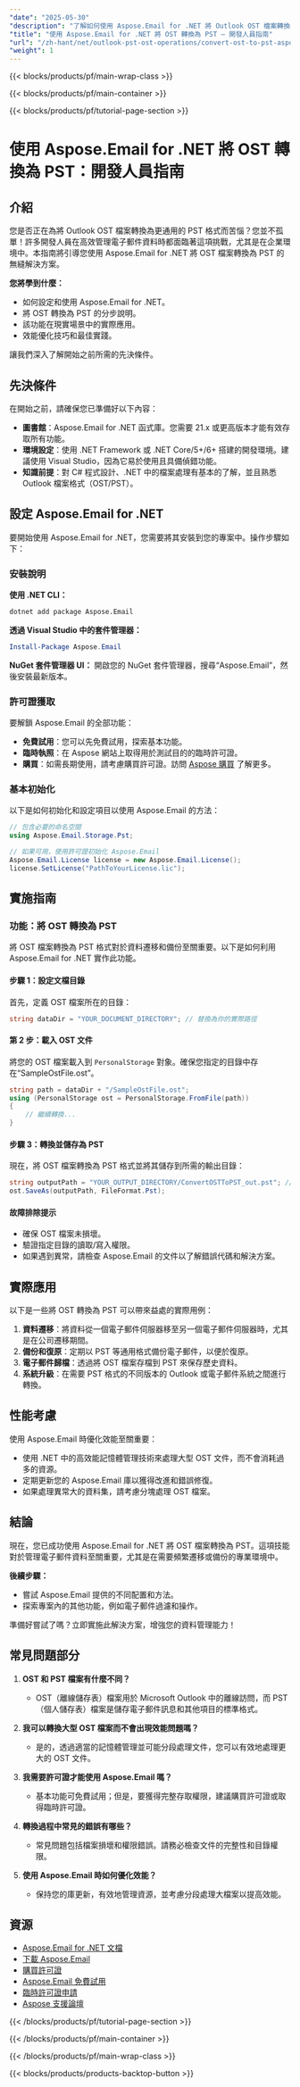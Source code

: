 ```yaml
---
"date": "2025-05-30"
"description": "了解如何使用 Aspose.Email for .NET 將 Outlook OST 檔案轉換為通用相容的 PST 格式。依照我們的逐步指南，增強您的電子郵件資料管理能力。"
"title": "使用 Aspose.Email for .NET 將 OST 轉換為 PST — 開發人員指南"
"url": "/zh-hant/net/outlook-pst-ost-operations/convert-ost-to-pst-aspose-email-dotnet/"
"weight": 1
---
```


{{< blocks/products/pf/main-wrap-class >}}

{{< blocks/products/pf/main-container >}}

{{< blocks/products/pf/tutorial-page-section >}}
# 使用 Aspose.Email for .NET 將 OST 轉換為 PST：開發人員指南

## 介紹

您是否正在為將 Outlook OST 檔案轉換為更通用的 PST 格式而苦惱？您並不孤單！許多開發人員在高效管理電子郵件資料時都面臨著這項挑戰，尤其是在企業環境中。本指南將引導您使用 Aspose.Email for .NET 將 OST 檔案轉換為 PST 的無縫解決方案。

**您將學到什麼：**
- 如何設定和使用 Aspose.Email for .NET。
- 將 OST 轉換為 PST 的分步說明。
- 該功能在現實場景中的實際應用。
- 效能優化技巧和最佳實踐。

讓我們深入了解開始之前所需的先決條件。

## 先決條件

在開始之前，請確保您已準備好以下內容：

- **圖書館**：Aspose.Email for .NET 函式庫。您需要 21.x 或更高版本才能有效存取所有功能。
- **環境設定**：使用 .NET Framework 或 .NET Core/5+/6+ 搭建的開發環境。建議使用 Visual Studio，因為它易於使用且具備偵錯功能。
- **知識前提**：對 C# 程式設計、.NET 中的檔案處理有基本的了解，並且熟悉 Outlook 檔案格式（OST/PST）。

## 設定 Aspose.Email for .NET

要開始使用 Aspose.Email for .NET，您需要將其安裝到您的專案中。操作步驟如下：

### 安裝說明

**使用 .NET CLI：**
```bash
dotnet add package Aspose.Email
```

**透過 Visual Studio 中的套件管理器：**
```powershell
Install-Package Aspose.Email
```

**NuGet 套件管理器 UI：**
開啟您的 NuGet 套件管理器，搜尋“Aspose.Email”，然後安裝最新版本。

### 許可證獲取

要解鎖 Aspose.Email 的全部功能：
- **免費試用**：您可以先免費試用，探索基本功能。
- **臨時執照**：在 Aspose 網站上取得用於測試目的的臨時許可證。
- **購買**：如需長期使用，請考慮購買許可證。訪問 [Aspose 購買](https://purchase.aspose.com/buy) 了解更多。

### 基本初始化

以下是如何初始化和設定項目以使用 Aspose.Email 的方法：

```csharp
// 包含必要的命名空間
using Aspose.Email.Storage.Pst;

// 如果可用，使用許可證初始化 Aspose.Email
Aspose.Email.License license = new Aspose.Email.License();
license.SetLicense("PathToYourLicense.lic");
```

## 實施指南

### 功能：將 OST 轉換為 PST

將 OST 檔案轉換為 PST 格式對於資料遷移和備份至關重要。以下是如何利用 Aspose.Email for .NET 實作此功能。

#### 步驟 1：設定文檔目錄

首先，定義 OST 檔案所在的目錄：

```csharp
string dataDir = "YOUR_DOCUMENT_DIRECTORY"; // 替換為你的實際路徑
```

#### 第 2 步：載入 OST 文件

將您的 OST 檔案載入到 `PersonalStorage` 對象。確保您指定的目錄中存在“SampleOstFile.ost”。

```csharp
string path = dataDir + "/SampleOstFile.ost";
using (PersonalStorage ost = PersonalStorage.FromFile(path))
{
    // 繼續轉換...
}
```

#### 步驟 3：轉換並儲存為 PST

現在，將 OST 檔案轉換為 PST 格式並將其儲存到所需的輸出目錄：

```csharp
string outputPath = "YOUR_OUTPUT_DIRECTORY/ConvertOSTToPST_out.pst"; // 定義輸出路徑
ost.SaveAs(outputPath, FileFormat.Pst);
```

#### 故障排除提示

- 確保 OST 檔案未損壞。
- 驗證指定目錄的讀取/寫入權限。
- 如果遇到異常，請檢查 Aspose.Email 的文件以了解錯誤代碼和解決方案。

## 實際應用

以下是一些將 OST 轉換為 PST 可以帶來益處的實際用例：

1. **資料遷移**：將資料從一個電子郵件伺服器移至另一個電子郵件伺服器時，尤其是在公司遷移期間。
2. **備份和復原**：定期以 PST 等通用格式備份電子郵件，以便於復原。
3. **電子郵件歸檔**：透過將 OST 檔案存檔到 PST 來保存歷史資料。
4. **系統升級**：在需要 PST 格式的不同版本的 Outlook 或電子郵件系統之間進行轉換。

## 性能考慮

使用 Aspose.Email 時優化效能至關重要：

- 使用 .NET 中的高效能記憶體管理技術來處理大型 OST 文件，而不會消耗過多的資源。
- 定期更新您的 Aspose.Email 庫以獲得改進和錯誤修復。
- 如果處理異常大的資料集，請考慮分塊處理 OST 檔案。

## 結論

現在，您已成功使用 Aspose.Email for .NET 將 OST 檔案轉換為 PST。這項技能對於管理電子郵件資料至關重要，尤其是在需要頻繁遷移或備份的專業環境中。

**後續步驟：**
- 嘗試 Aspose.Email 提供的不同配置和方法。
- 探索專案內的其他功能，例如電子郵件過濾和操作。

準備好嘗試了嗎？立即實施此解決方案，增強您的資料管理能力！

## 常見問題部分

1. **OST 和 PST 檔案有什麼不同？**  
   - OST（離線儲存表）檔案用於 Microsoft Outlook 中的離線訪問，而 PST（個人儲存表）檔案是儲存電子郵件訊息和其他項目的標準格式。

2. **我可以轉換大型 OST 檔案而不會出現效能問題嗎？**  
   - 是的，透過適當的記憶體管理並可能分段處理文件，您可以有效地處理更大的 OST 文件。

3. **我需要許可證才能使用 Aspose.Email 嗎？**  
   - 基本功能可免費試用；但是，要獲得完整存取權限，建議購買許可證或取得臨時許可證。

4. **轉換過程中常見的錯誤有哪些？**  
   - 常見問題包括檔案損壞和權限錯誤。請務必檢查文件的完整性和目錄權限。

5. **使用 Aspose.Email 時如何優化效能？**  
   - 保持您的庫更新，有效地管理資源，並考慮分段處理大檔案以提高效能。

## 資源

- [Aspose.Email for .NET 文檔](https://reference.aspose.com/email/net/)
- [下載 Aspose.Email](https://releases.aspose.com/email/net/)
- [購買許可證](https://purchase.aspose.com/buy)
- [Aspose.Email 免費試用](https://releases.aspose.com/email/net/)
- [臨時許可證申請](https://purchase.aspose.com/temporary-license/)
- [Aspose 支援論壇](https://forum.aspose.com/c/email/10)

{{< /blocks/products/pf/tutorial-page-section >}}

{{< /blocks/products/pf/main-container >}}

{{< /blocks/products/pf/main-wrap-class >}}

{{< blocks/products/products-backtop-button >}}